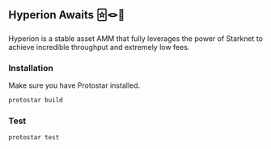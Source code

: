  ##       
 ##       Hyperion Awaits 🃟🪢🌌
 
 Hyperion is a stable asset AMM that fully leverages the power of Starknet to achieve incredible throughput and extremely low fees.
 
### Installation

Make sure you have Protostar installed.

```sh
protostar build 
```

### Test

```sh
protostar test 
```
